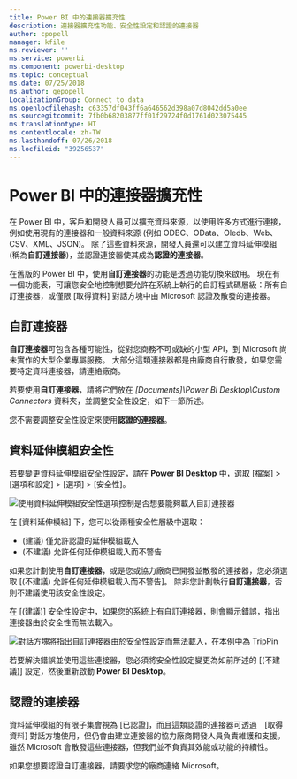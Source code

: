 ```yaml
---
title: Power BI 中的連接器擴充性
description: 連接器擴充性功能、安全性設定和認證的連接器
author: cpopell
manager: kfile
ms.reviewer: ''
ms.service: powerbi
ms.component: powerbi-desktop
ms.topic: conceptual
ms.date: 07/25/2018
ms.author: gepopell
LocalizationGroup: Connect to data
ms.openlocfilehash: c63357df043ff6a646562d398a07d8042dd5a0ee
ms.sourcegitcommit: 7fb0b68203877ff01f29724f0d1761d023075445
ms.translationtype: HT
ms.contentlocale: zh-TW
ms.lasthandoff: 07/26/2018
ms.locfileid: "39256537"
---
```

# <a name="connector-extensibility-in-power-bi"></a>Power BI 中的連接器擴充性

在 Power BI 中，客戶和開發人員可以擴充資料來源，以使用許多方式進行連接，例如使用現有的連接器和一般資料來源 (例如 ODBC、OData、Oledb、Web、CSV、XML、JSON)。 除了這些資料來源，開發人員還可以建立資料延伸模組 (稱為**自訂連接器**)，並認證連接器使其成為**認證的連接器**。

在舊版的 Power BI 中，使用**自訂連接器**的功能是透過功能切換來啟用。 現在有一個功能表，可讓您安全地控制想要允許在系統上執行的自訂程式碼層級：所有自訂連接器，或僅限 [取得資料] 對話方塊中由 Microsoft 認證及散發的連接器。

## <a name="custom-connectors"></a>自訂連接器

**自訂連接器**可包含各種可能性，從對您商務不可或缺的小型 API，到 Microsoft 尚未實作的大型企業專屬服務。 大部分這類連接器都是由廠商自行散發，如果您需要特定資料連接器，請連絡廠商。

若要使用**自訂連接器**，請將它們放在 *\[Documents]\\Power BI Desktop\\Custom Connectors* 資料夾，並調整安全性設定，如下一節所述。

您不需要調整安全性設定來使用**認證的連接器**。

## <a name="data-extension-security"></a>資料延伸模組安全性

若要變更資料延伸模組安全性設定，請在 **Power BI Desktop** 中，選取 [檔案] > [選項和設定] > [選項] > [安全性]。

![使用資料延伸模組安全性選項控制是否想要能夠載入自訂連接器](media/desktop-connector-extensibility/data-extension-security-1.png)

在 [資料延伸模組] 下，您可以從兩種安全性層級中選取：

* (建議) 僅允許認證的延伸模組載入
* (不建議) 允許任何延伸模組載入而不警告

如果您計劃使用**自訂連接器**，或是您或協力廠商已開發並散發的連接器，您必須選取 [(不建議) 允許任何延伸模組載入而不警告]。 除非您計劃執行**自訂連接器**，否則不建議使用該安全性設定。

在 [(建議)] 安全性設定中，如果您的系統上有自訂連接器，則會顯示錯誤，指出連接器由於安全性而無法載入。

![對話方塊將指出自訂連接器由於安全性設定而無法載入，在本例中為 TripPin](media/desktop-connector-extensibility/data-extension-security-2.png)

若要解決錯誤並使用這些連接器，您必須將安全性設定變更為如前所述的 [(不建議)] 設定，然後重新啟動 **Power BI Desktop**。

## <a name="certified-connectors"></a>認證的連接器

資料延伸模組的有限子集會視為 [已認證]，而且這類認證的連接器可透過　[取得資料] 對話方塊使用，但仍會由建立連接器的協力廠商開發人員負責維護和支援。 雖然 Microsoft 會散發這些連接器，但我們並不負責其效能或功能的持續性。

如果您想要認證自訂連接器，請要求您的廠商連絡 Microsoft。
